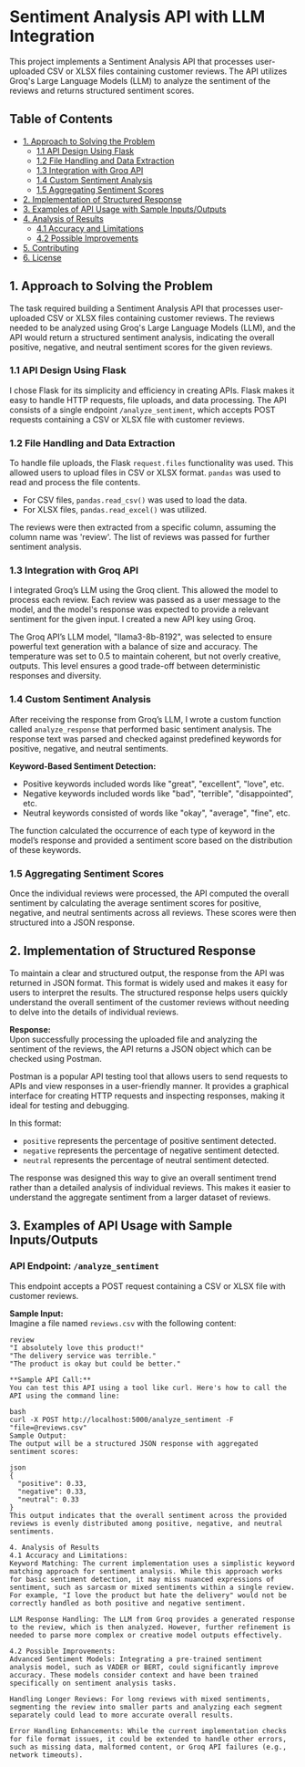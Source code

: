 

# Sentiment Analysis API with LLM Integration  

This project implements a Sentiment Analysis API that processes user-uploaded CSV or XLSX files containing customer reviews. The API utilizes Groq's Large Language Models (LLM) to analyze the sentiment of the reviews and returns structured sentiment scores.  

## Table of Contents  

- [1. Approach to Solving the Problem](#1-approach-to-solving-the-problem)  
  - [1.1 API Design Using Flask](#11-api-design-using-flask)  
  - [1.2 File Handling and Data Extraction](#12-file-handling-and-data-extraction)  
  - [1.3 Integration with Groq API](#13-integration-with-groq-api)  
  - [1.4 Custom Sentiment Analysis](#14-custom-sentiment-analysis)  
  - [1.5 Aggregating Sentiment Scores](#15-aggregating-sentiment-scores)  
- [2. Implementation of Structured Response](#2-implementation-of-structured-response)  
- [3. Examples of API Usage with Sample Inputs/Outputs](#3-examples-of-api-usage-with-sample-inputsoutputs)  
- [4. Analysis of Results](#4-analysis-of-results)  
  - [4.1 Accuracy and Limitations](#41-accuracy-and-limitations)  
  - [4.2 Possible Improvements](#42-possible-improvements)  
- [5. Contributing](#6-contributing)  
- [6. License](#7-license)  

## 1. Approach to Solving the Problem  

The task required building a Sentiment Analysis API that processes user-uploaded CSV or XLSX files containing customer reviews. The reviews needed to be analyzed using Groq's Large Language Models (LLM), and the API would return a structured sentiment analysis, indicating the overall positive, negative, and neutral sentiment scores for the given reviews.  

### 1.1 API Design Using Flask  

I chose Flask for its simplicity and efficiency in creating APIs. Flask makes it easy to handle HTTP requests, file uploads, and data processing. The API consists of a single endpoint `/analyze_sentiment`, which accepts POST requests containing a CSV or XLSX file with customer reviews.  

### 1.2 File Handling and Data Extraction  

To handle file uploads, the Flask `request.files` functionality was used. This allowed users to upload files in CSV or XLSX format. `pandas` was used to read and process the file contents.  
- For CSV files, `pandas.read_csv()` was used to load the data.  
- For XLSX files, `pandas.read_excel()` was utilized.  

The reviews were then extracted from a specific column, assuming the column name was 'review'. The list of reviews was passed for further sentiment analysis.  

### 1.3 Integration with Groq API  

I integrated Groq’s LLM using the Groq client. This allowed the model to process each review. Each review was passed as a user message to the model, and the model's response was expected to provide a relevant sentiment for the given input. I created a new API key using Groq.  

The Groq API’s LLM model, "llama3-8b-8192", was selected to ensure powerful text generation with a balance of size and accuracy. The temperature was set to 0.5 to maintain coherent, but not overly creative, outputs. This level ensures a good trade-off between deterministic responses and diversity.  

### 1.4 Custom Sentiment Analysis  

After receiving the response from Groq’s LLM, I wrote a custom function called `analyze_response` that performed basic sentiment analysis. The response text was parsed and checked against predefined keywords for positive, negative, and neutral sentiments.  

**Keyword-Based Sentiment Detection:**  
- Positive keywords included words like "great", "excellent", "love", etc.  
- Negative keywords included words like "bad", "terrible", "disappointed", etc.  
- Neutral keywords consisted of words like "okay", "average", "fine", etc.  

The function calculated the occurrence of each type of keyword in the model’s response and provided a sentiment score based on the distribution of these keywords.  

### 1.5 Aggregating Sentiment Scores  

Once the individual reviews were processed, the API computed the overall sentiment by calculating the average sentiment scores for positive, negative, and neutral sentiments across all reviews. These scores were then structured into a JSON response.  

## 2. Implementation of Structured Response  

To maintain a clear and structured output, the response from the API was returned in JSON format. This format is widely used and makes it easy for users to interpret the results. The structured response helps users quickly understand the overall sentiment of the customer reviews without needing to delve into the details of individual reviews.  

**Response:**  
Upon successfully processing the uploaded file and analyzing the sentiment of the reviews, the API returns a JSON object which can be checked using Postman.  

Postman is a popular API testing tool that allows users to send requests to APIs and view responses in a user-friendly manner. It provides a graphical interface for creating HTTP requests and inspecting responses, making it ideal for testing and debugging.  

In this format:  
- `positive` represents the percentage of positive sentiment detected.  
- `negative` represents the percentage of negative sentiment detected.  
- `neutral` represents the percentage of neutral sentiment detected.  

The response was designed this way to give an overall sentiment trend rather than a detailed analysis of individual reviews. This makes it easier to understand the aggregate sentiment from a larger dataset of reviews.  

## 3. Examples of API Usage with Sample Inputs/Outputs  

### API Endpoint: `/analyze_sentiment`  

This endpoint accepts a POST request containing a CSV or XLSX file with customer reviews.  

**Sample Input:**  
Imagine a file named `reviews.csv` with the following content:  

```csv  
review  
"I absolutely love this product!"  
"The delivery service was terrible."  
"The product is okay but could be better."

**Sample API Call:**
You can test this API using a tool like curl. Here's how to call the API using the command line:

bash
curl -X POST http://localhost:5000/analyze_sentiment -F "file=@reviews.csv"  
Sample Output:
The output will be a structured JSON response with aggregated sentiment scores:

json
{  
  "positive": 0.33,  
  "negative": 0.33,  
  "neutral": 0.33  
}  
This output indicates that the overall sentiment across the provided reviews is evenly distributed among positive, negative, and neutral sentiments.

4. Analysis of Results
4.1 Accuracy and Limitations:
Keyword Matching: The current implementation uses a simplistic keyword matching approach for sentiment analysis. While this approach works for basic sentiment detection, it may miss nuanced expressions of sentiment, such as sarcasm or mixed sentiments within a single review. For example, "I love the product but hate the delivery" would not be correctly handled as both positive and negative sentiment.

LLM Response Handling: The LLM from Groq provides a generated response to the review, which is then analyzed. However, further refinement is needed to parse more complex or creative model outputs effectively.

4.2 Possible Improvements:
Advanced Sentiment Models: Integrating a pre-trained sentiment analysis model, such as VADER or BERT, could significantly improve accuracy. These models consider context and have been trained specifically on sentiment analysis tasks.

Handling Longer Reviews: For long reviews with mixed sentiments, segmenting the review into smaller parts and analyzing each segment separately could lead to more accurate overall results.

Error Handling Enhancements: While the current implementation checks for file format issues, it could be extended to handle other errors, such as missing data, malformed content, or Groq API failures (e.g., network timeouts).
